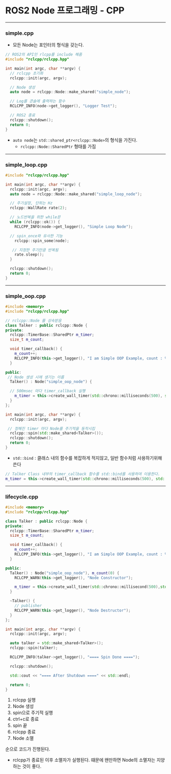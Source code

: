 # ROS2 Node 프로그래밍 - CPP

---

### simple.cpp

- 모든 Node는 포인터의 형식을 갖는다.

```C++
// ROS2의 API인 rlcpp를 include 해줌
#include "rclcpp/rclcpp.hpp"

int main(int argc, char **argv) {
  // rclcpp 초기화
  rclcpp::init(argc, argv);

  // Node 생성
  auto node = rclcpp::Node::make_shared("simple_node");

  // Log를 콘솔에 출력하는 함수
  RCLCPP_INFO(node->get_logger(), "Logger Test");

  // ROS2 종료
  rclcpp::shutdown();
  return 0;
}
```

- `auto node`는 `std::shared_ptr<rclcpp::Node>`의 형식을 가진다.
  - `rclcpp::Node::SharedPtr` 형태를 가짐

---

### simple_loop.cpp

```c++
#include "rclcpp/rclcpp.hpp"

int main(int argc, char **argv) {
  rclcpp::init(argc, argv);
  auto node = rclcpp::Node::make_shared("simple_loop_node");

  // 주기설정, 단위는 Hz
  rclcpp::WallRate rate(2);

  // 노드반복을 위한 while문
  while (rclcpp::ok()) {
    RCLCPP_INFO(node->get_logger(), "Simple Loop Node");

  // spin_once와 유사한 기능
    rclcpp::spin_some(node);

   // 지정한 주기만큼 반복됨
    rate.sleep();
  }

  rclcpp::shutdown();
  return 0;
}
```

---

### simple_oop.cpp

```c++
#include <memory>
#include "rclcpp/rclcpp.hpp"

// rclcpp::Node 를 상속받음
class Talker : public rclcpp::Node {
private:
  rclcpp::TimerBase::SharedPtr m_timer;
  size_t m_count;

  void timer_callback() {
    m_count++;
    RCLCPP_INFO(this->get_logger(), "I am Simple OOP Example, count : %d",m_count);
  }

public:
 // Node 생성 시에 생기는 이름
  Talker() : Node("simple_oop_node") {

  // 500msec 마다 timer_callback 실행
    m_timer = this->create_wall_timer(std::chrono::milliseconds(500), std::bind(&Talker::timer_callback, this));
  }
};

int main(int argc, char **argv) {
  rclcpp::init(argc, argv);

 // 정해진 timer 마다 Node를 주기적을 동작시킴
  rclcpp::spin(std::make_shared<Talker>());
  rclcpp::shutdown();
  return 0;
}
```

- `std::bind` : 클래스 내의 함수를 복잡하게 적지않고, 일반 함수처럼 사용하기위해 쓴다

```c++
// Talker Class 내부의 timer_callback 함수를 std::bind를 사용하여 이용한다.
m_timer = this->create_wall_timer(std::chrono::milliseconds(500), std::bind(&Talker::timer_callback, this));
```

---

### lifecycle.cpp

```c++
#include <memory>
#include "rclcpp/rclcpp.hpp"

class Talker : public rclcpp::Node {
private:
  rclcpp::TimerBase::SharedPtr m_timer;
  size_t m_count;

  void timer_callback() {
    m_count++;
    RCLCPP_INFO(this->get_logger(), "I am Simple OOP Example, count : %d",m_count);
  }

public:
  Talker() : Node("simple_oop_node"), m_count(0) {
    RCLCPP_WARN(this->get_logger(), "Node Constructor");

    m_timer = this->create_wall_timer(std::chrono::millisecond(500),std::bind(&Talker::timer_callback, this));
  }

  ~Talker() {
    // publisher
    RCLCPP_WARN(this->get_logger(), "Node Destructor");
  }
};

int main(int argc, char **argv) {
  rclcpp::init(argc, argv);

  auto talker = std::make_shared<Talker>();
  rclcpp::spin(talker);

  RCLCPP_INFO(talker->get_logger(), "==== Spin Done ====");

  rclcpp::shutdown();

  std::cout << "==== After Shutdown ====" << std::endl;

  return 0;
}

```

1. rclcpp 실행
2. Node 생성
3. spin으로 주기적 실행
4. ctrl+c로 종료
5. spin 끝
6. rclcpp 종료
7. Node 소멸

순으로 코드가 진행된다.

- rclcpp가 종료된 이후 소멸자가 실행된다. 떄문에 왠만하면 Node의 소멸자는 지양하는 것이 좋다.
